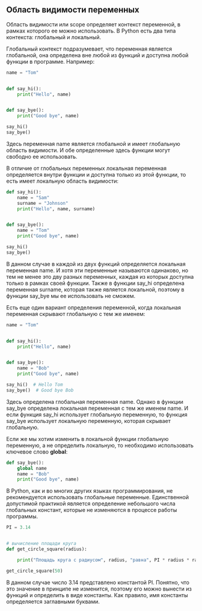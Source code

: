 ## Область видимости переменных

Область видимости или scope определяет контекст переменной, в рамках которого ее можно использовать. В Python есть два типа контекста: глобальный и локальный.

Глобальный контекст подразумевает, что переменная является глобальной, она определена вне любой из функций и доступна любой функции в программе. Например:

```py
name = "Tom"


def say_hi():
    print("Hello", name)


def say_bye():
    print("Good bye", name)

say_hi()
say_bye()
```

Здесь переменная name является глобальной и имеет глобальную область видимости. И обе определенные здесь функции могут свободно ее использовать.

В отличие от глобальных переменных локальная переменная определяется внутри функции и доступна только из этой функции, то есть имеет локальную область видимости:

```py
def say_hi():
    name = "Sam"
    surname = "Johnson"
    print("Hello", name, surname)


def say_bye():
    name = "Tom"
    print("Good bye", name)

say_hi()
say_bye()
```

В данном случае в каждой из двух функций определяется локальная переменная name. И хотя эти переменные называются одинаково, но тем не менее 
это дву разных переменных, каждая из которых доступна только в рамках своей функции. Также в функции say_hi определена переменная surname, которая также является локальной, 
поэтому в функции say_bye мы ее использовать не сможем.

Есть еще один вариант определения переменной, когда локальная переменная скрывают глобальную с тем же именем:

```py
name = "Tom"


def say_hi():
    print("Hello", name)


def say_bye():
    name = "Bob"
    print("Good bye", name)

say_hi()  # Hello Tom
say_bye()  # Good bye Bob
```

Здесь определена глобальная переменная name. Однако в функции say_bye определена локальная переменная с тем же именем name. И если функция say_hi использует 
глобальную переменную, то функция say_bye использует локальную переменную, которая скрывает глобальную.

Если же мы хотим изменить в локальной функции глобальную переменную, а не определить локальную, то необходимо использовать ключевое слово 
**global**:

```py
def say_bye():
    global name
    name = "Bob"
    print("Good bye", name)
```

В Python, как и во многих других языках программирования, не рекомендуется использовать глобальные переменные. Единственной 
допустимой практикой является определение небольшого числа глобальных констант, которые не изменяются в процессе работы программы.

```py
PI = 3.14


# вычисление площади круга
def get_circle_square(radius):

    print("Площадь круга с радиусом", radius, "равна", PI * radius * radius)

get_circle_square(50)
```

В данном случае число 3.14 представлено константой PI. Понятно, что это значение в принципе не изменится, поэтому его можно вынести из функций и определить в виде 
константы. Как правило, имя константы определяется заглавными буквами.


